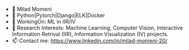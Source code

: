 - 👋 Milad Momeni
- 👀 Python|Pytorch|Django|ELK|Docker
- 🌱 WorkingOn: ML in IIR/IV
- 💞️ Research Interests: Machine Learning, Computer Vision, Interactive Information Retrival (IIR), Information Visualization (IV) projects.
- 📫 Contact me: https://www.linkedin.com/in/milad-momeni-20/

<!---
milad1372/milad1372 is a ✨ special ✨ repository because its `README.md` (this file) appears on your GitHub profile.
You can click the Preview link to take a look at your changes.
--->
